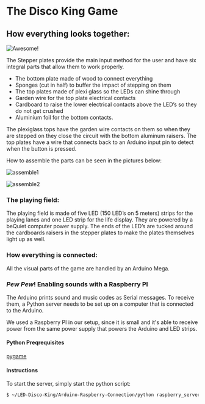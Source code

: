 # The Disco King Game

## How everything looks together:

![Awesome!](http://i.imgur.com/oKDG6p6.gif)

The Stepper plates provide the main input method for the user and have six integral parts that allow them to work properly.

* The bottom plate made of wood to connect everything
* Sponges (cut in half) to buffer the impact of stepping on them
* The top plates made of plexi glass so the LEDs can shine through
* Garden wire for the top plate electrical contacts
* Cardboard to raise the lower electrical contacts above the LED’s so they do not get  crushed
* Aluminium foil for the bottom contacts.

The plexiglass tops have the garden wire contacts on them so when they are stepped on they close the circuit with the bottom aluminum raisers. The top plates have a wire that connects back to an Arduino input pin to detect when the button is pressed. 

How to assemble the parts can be seen in the pictures below:
 
![assemble1](http://i.imgur.com/ZYklIeC.jpg) 

![assemble2](http://i.imgur.com/yTT39gb.jpg)

### The playing field: 
The playing field is made of five LED (150 LED’s on 5 meters) strips for the playing lanes and one LED strip for the life display. They are powered by a beQuiet computer power supply. The ends of the LED’s are tucked around the cardboards raisers in the stepper plates to make the plates themselves light up as well.

### How everything is connected:
All the visual parts of the game are handled by an Arduino Mega. 

### *Pew* *Pew*! Enabling sounds with a Raspberry PI
The Arduino prints sound and music codes as Serial messages. To receive them, a Python server needs to be set up on a computer that is connected to the Arduino.

We used a Raspberry PI in our setup, since it is small and it's able to receive power from the same power supply that powers the Arduino and LED strips.

#### Python Preqrequisites

[pygame](https://www.pygame.org/news)

#### Instructions

To start the server, simply start the python script:

```bash
$ ~/LED-Disco-King/Arduino-Raspberry-Connection/python raspberry_server.py
```
